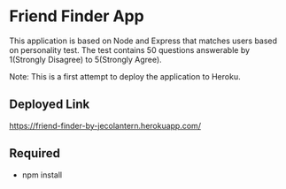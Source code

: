 # Friend Finder App
This application is based on Node and Express that matches users based on personality test. The test contains 50 questions answerable by 1(Strongly Disagree) to 5(Strongly Agree).

Note: This is a first attempt to deploy the application to Heroku.

## Deployed Link
https://friend-finder-by-jecolantern.herokuapp.com/

## Required
- npm install

